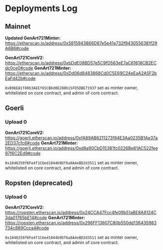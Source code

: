 # Deployments Log

## Mainnet

**Updated GenArt721Minter:** https://etherscan.io/address/0x5815943866D87e5e41e732f9430556381f29A6B6#code

**GenArt721CoreV2:** https://etherscan.io/address/0xbDdE08BD57e5C9fD563eE7aC61618CB2ECdc0ce0#code
**GenArt721Minter:** https://etherscan.io/address/0xDd06d8483868Cd0C5E69C24eEaA2A5F2bEaFd42b#code

`0xB96E81f80b3AEEf65CB6d0E280b15FD5DBE71937` set as minter owner, whitelisted on core contract, and admin of core contract.

## Goerli

### Upload 0

**GenArt721CoreV2:** https://goerli.etherscan.io/address/0xfA89AB6211273f84E3Aa0235B1Ae37a2ED37cfc6#code
**GenArt721Minter:** https://goerli.etherscan.io/address/0xd8a90CbD15381fc0226Be61AC522fee97f6C2Ed9#code

`0x1040259f6Fe4f1C6ed1044b9Df6a8A4eBD2d3511` set as minter owner, whitelisted on core contract, and admin of core contract.

## Ropsten (deprecated)

### Upload 0

**GenArt721CoreV2:** https://ropsten.etherscan.io/address/0x24CCA47Fcc4fe09b51aBE8A8124C3da01765bE14#code
**GenArt721Minter:** https://ropsten.etherscan.io/address/0x296FF13607C80b550dd136435983734c889Ccca4#code

`0x1040259f6Fe4f1C6ed1044b9Df6a8A4eBD2d3511` set as minter owner, whitelisted on core contract, and admin of core contract.
